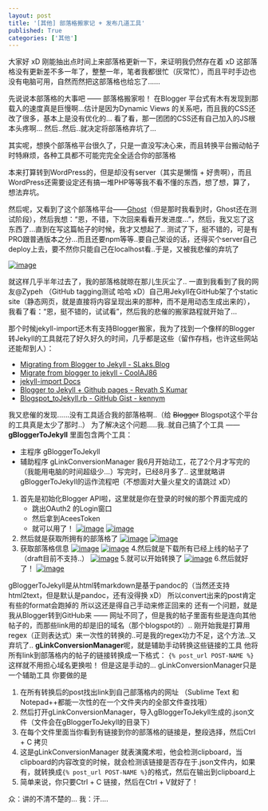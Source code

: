 ```yaml
---
layout: post
title: '[其他] 部落格搬家记 + 发布几道工具'
published: True
categories: ['其他']
---
```


大家好 xD
刚能抽出点时间上来部落格更新一下，来证明我仍然存在着 xD
这部落格没有更新差不多一年了，整整一年，笔者我都很忙（灰常忙），而且平时手边也没有电脑可用，自然而然把这部落格也给忘了......

先说说本部落格的大事吧 —— 部落格搬家啦！
在Blogger 平台式有木有发现到那载入的速度真是巨慢啊...估计是因为Dynamic Views 的关系吧，而且我的CSS还改了很多，基本上是没有优化的...
看了看，那一团团的CSS还有自己加入的JS根本头疼啊...
然后..然后..就决定将部落格弃坑了...

其实呢，想换个部落格平台很久了，只是一直没写决心来，而且转换平台搬动帖子时特麻烦，各种工具都不可能完完全全适合你的部落格

本来打算转到WordPress的，但是却没有server（其实是懒惰 + 好贵啊），而且WordPress还需要设定还有搞一堆PHP等等我不看不懂的东西，想了想，算了，想法弃坑。

然后呢，又看到了这个部落格平台——[Ghost](https://ghost.org/)（但是那时我看到时，Ghost还在测试阶段），然后我想：“恩，不错，下次回来看看开发进度...”，然后，我又忘了这东西了...直到在写这篇帖子的时候，我才又想起了..
测试了下，挺不错的，可是有PRO跟普通版本之分...而且还要npm等等..要自己架设的话，还得买个server自己deploy上去，要不然你只能自己在localhost看..于是，又被我悲催的弃坑了

[![image](https://lh5.googleusercontent.com/-M9x03xnSURY/VH0b7sQd5yI/AAAAAAAAHbw/K9X85CxRvXY/s800/02-12-2014_095447.png "Ghost的下载程序网站")](https://lh5.googleusercontent.com/-M9x03xnSURY/VH0b7sQd5yI/AAAAAAAAHbw/K9X85CxRvXY/s1600/02-12-2014_095447.png)

就这样几乎半年过去了，我的部落格就晾在那儿生灰尘了..
一直到我看到了我的网友@Zypeh （GitHub tagging测试 哈哈 xD）自己用Jekyll在GitHub架了个static site（静态网页，就是直接将内容呈现出来的那种，而不是用动态生成出来的），我看了看：“恩，挺不错的，试试看”，然后我的悲催的搬家路程就开始了...

那个时候jekyll-import还木有支持Blogger搬家，我为了找到一个像样的Blogger 转Jekyll的工具就花了好久好久的时间，几乎都是这些（留作存档，也许这些网站还能帮到人）：
- [Migrating from Blogger to Jekyll - SLaks.Blog](http://blog.slaks.net/2013-05-31/migrating-from-blogger-to-jekyll/)
- [Migrate from blogger to jekyll - CoolAJ86](http://blog.coolaj86.com/articles/migrate-from-blogger-to-jekyll.html)
- [jekyll-import Docs](http://import.jekyllrb.com/docs/home/)
- [Blogger to Jekyll + Github pages - Revath S Kumar](http://blog.revathskumar.com/2013/08/blogger-to-jekyll.html)
- [Blogspot_toJekyll.rb - GitHub Gist - kennym](https://gist.github.com/kennym/1115810)

我又悲催的发现......没有工具适合我的部落格啊..（给 ~~Blogger~~ Blogspot这个平台的工具真是太少了那时..）
为了解决这个问题.....我..就自己搞了个工具 —— **gBloggerToJekyll**
里面包含两个工具：
- 主程序 gBloggerToJekyll
- 辅助程序 gLinkConversionManager
我6月开始动工，花了2个月才写完的（我能用电脑的时间超级少...）写完时，已经8月多了..
这里就略讲gBloggerToJekyll的运作流程吧（不想面对大量火星文的请跳过 xD）
1. 首先是初始化Blogger API啦，这里就是你在登录的时候的那个界面完成的
	- 跳出OAuth2 的Login窗口
	- 然后拿到AceesToken
	- 就可以用了！
[![image](https://lh4.googleusercontent.com/-UgAbx6AIzWw/VH0tuY0ddJI/AAAAAAAAHcM/h5iThfkqu6M/s800/02-12-2014_111029.png "gBloggerToJekyll")](https://lh4.googleusercontent.com/-UgAbx6AIzWw/VH0tuY0ddJI/AAAAAAAAHcQ/iXRJfkGSJRA/s1600/02-12-2014_111029.png)
[![image](https://lh4.googleusercontent.com/-tytKDmiQfWc/VH0vfykHIMI/AAAAAAAAHcc/H5ZSvemJUro/s800/02-12-2014_111811.png "部落格列表")](https://lh4.googleusercontent.com/-tytKDmiQfWc/VH0vfykHIMI/AAAAAAAAHcc/H5ZSvemJUro/s1600/02-12-2014_111811.png)	
2. 然后就是获取所拥有的部落格了
[![image](https://lh4.googleusercontent.com/-YU_qEUdhaYU/VH0vjunskMI/AAAAAAAAHck/qVNGTQMk7K4/s800/02-12-2014_111824.png "image")](https://lh4.googleusercontent.com/-YU_qEUdhaYU/VH0vjunskMI/AAAAAAAAHck/qVNGTQMk7K4/s1600/02-12-2014_111824.png)
[![image](https://lh6.googleusercontent.com/-qEk3dF87acg/VH0wUIho8NI/AAAAAAAAHco/bCMVALsdTcI/s800/02-12-2014_112140.png "image")](https://lh6.googleusercontent.com/-qEk3dF87acg/VH0wUIho8NI/AAAAAAAAHcs/x7rrnUnTfPU/s1600/02-12-2014_112140.png)
3. 获取部落格信息
[![image](https://lh3.googleusercontent.com/-eH78kjXzv6g/VH0x0XAEeRI/AAAAAAAAHc8/MjwovQzpX8A/s800/02-12-2014_112801.png "image")](https://lh3.googleusercontent.com/-eH78kjXzv6g/VH0x0XAEeRI/AAAAAAAAHc8/MjwovQzpX8A/s1600/02-12-2014_112801.png)
[![image](https://lh3.googleusercontent.com/-eH78kjXzv6g/VH0x0XAEeRI/AAAAAAAAHc8/MjwovQzpX8A/s800/02-12-2014_112801.png "image")](https://lh3.googleusercontent.com/-eH78kjXzv6g/VH0x0XAEeRI/AAAAAAAAHc8/MjwovQzpX8A/s1600/02-12-2014_112801.png)
4.然后就是下载所有已经上线的帖子了（draft目前不支持..）
[![image](https://lh4.googleusercontent.com/-52OkQL5VB7Y/VH0x3KE6sEI/AAAAAAAAHdA/5VsG74BaEVs/s800/02-12-2014_112821.png "image")](https://lh4.googleusercontent.com/-52OkQL5VB7Y/VH0x3KE6sEI/AAAAAAAAHdA/5VsG74BaEVs/s1600/02-12-2014_112821.png)
5.就可以开始转换了
[![image](https://lh3.googleusercontent.com/--i76VOT_pLo/VH0zPwhSkdI/AAAAAAAAHdM/dV61ImcpfeQ/s800/02-12-2014_113413.png "image")](https://lh3.googleusercontent.com/--i76VOT_pLo/VH0zPwhSkdI/AAAAAAAAHdM/dV61ImcpfeQ/s1600/02-12-2014_113413.png)
6.然后就好了！
[![image](https://lh3.googleusercontent.com/-9ykkfgDwMAM/VH0zXqLPWUI/AAAAAAAAHdU/rFAUhXCJ1Cc/s800/02-12-2014_113446.png "image")](https://lh3.googleusercontent.com/-9ykkfgDwMAM/VH0zXqLPWUI/AAAAAAAAHdU/rFAUhXCJ1Cc/s1600/02-12-2014_113446.png)

gBloggerToJekyll是从html转markdown是基于pandoc的（当然还支持html2text，但是默认是pandoc，还有没得换 xD）
所以convert出来的post肯定有些的format会跑掉的
所以这还是得自己手动来修正回来的
还有一个问题，就是我从Blogger转到GitHub来 —— 网址不同了，但是我的帖子里面有些是连向其他帖子的，而那些link用的却是旧的域名（那个blogspot的）..
刚开始我是打算用regex（正则表达式）来一次性的转换的..可是我的regex功力不足，这个方法..又弃坑了..
**gLinkConversionManager**呢，就是辅助手动转换这些链接的工具
他将所有link到部落格内的帖子的链接转换成一下格式：
`{% post_url POST-NAME %}`
这样就不用担心域名更换啦！
但是这是手动的...
gLinkConversionManager只是一个辅助工具
你要做的是
1. 在所有转换后的post找出link到自己部落格内的网址 （Sublime Text 和 Notepad++都能一次性的在一个文件夹内的全部文件查找哦）
2. 然后打开gLinkConversionManager，导入gBloggerToJekyll生成的.json文件（文件会在gBloggerToJekyll的目录下）
3. 在每个文件里面当你看到有链接到你的部落格的链接是，整段选择，然后Ctrl + C 拷贝
4. 这是gLinkConversionManager 就表演魔术啦，他会检测clipboard，当clipboard的内容改变的时候，就会检测该链接是否存在于.json文件内，如果有，就转换成`{% post_url POST-NAME %}`的格式，然后在输出到clipboard上
5. 简单来说，你只要Ctrl + C 链接，然后在Ctrl + V就好了！

众：讲的不清不楚的...
我：汗....


